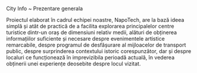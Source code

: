 City Info ~ Prezentare generala

Proiectul elaborat în cadrul echipei noastre, NapoTech, are la bază ideea simplă și atât de practică de a facilita explorarea principalelor centre turistice dintr-un oraș de dimensiuni relativ 
medii, alături de obținerea informațiilor suficiente și necesare despre evenimentele artistice remarcabile, despre programul de desfășurare al mijloacelor de transport public, despre surprinderea 
contextului istoric corespunzător, dar și despre localuri ce funcționează în imprevizibila perioadă actuală, în vederea obținerii unei experiențe deosebite despre locul vizitat.